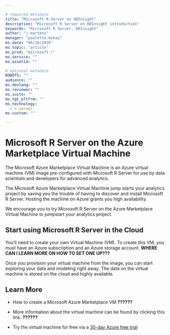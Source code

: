 ```yaml
---

# required metadata
title: "Microsoft R Server on HDInsight"
description: "Microsoft R Server on HDInsight introduction"
keywords: "Microsoft R Server, HDInsight"
author: "j-martens"
manager: "paulette.mckay"
ms.date: "08/16/2016"
ms.topic: "article"
ms.prod: "microsoft-r"
ms.service: ""
ms.assetid: ""

# optional metadata
ROBOTS: ""
audience: ""
ms.devlang: ""
ms.reviewer: ""
ms.suite: ""
ms.tgt_pltfrm: ""
ms.technology: 
  - r-server
ms.custom: ""

---
```


# Microsoft R Server on the Azure Marketplace Virtual Machine

The Microsoft Azure Marketplace Virtual Machine is an Azure virtual machine (VM) image pre-configured with Microsoft R Server for use by data scientists and developers for advanced analytics. 

The Microsoft Azure Marketplace Virtual Machine jump starts your analytics project by saving you the trouble of having to discover and install Microsoft R Server. Hosting the machine on Azure grants you high availability. 

We encourage you to try Microsoft R Server on the Azure Marketplace Virtual Machine to jumpstart your analytics project. 

## Start using Microsoft R Server in the Cloud

You’ll need to create your own Virtual Machine (VM). To create this VM, you must have an Azure subscription and an Azure storage account. **WHERE CAN I LEARN MORE ON HOW TO SET ONE UP???**

Once you provision your virtual machine from the image, you can start exploring your data and modeling right away. The data on the virtual machine is stored on the cloud and highly available.  

## Learn More

+ How to create a Microsoft Azure Marketplace VM **??????** 

+ More information about the virtual machine can be found by clicking this link.  **??????** 

+ Try the virtual machine for free via a [30-day Azure free trial](https://azure.microsoft.com/en-us/free/)